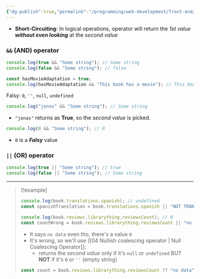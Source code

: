 ```yaml
---
{"dg-publish":true,"permalink":"/programming/web-development/front-end/react-js/00-essential-java-script/06-short-circuiting-and-logical-operators-and-and/","tags":["programming","jsbasics","javascript","JS-Fundamentals"]}
---
```



- __Short-Circuiting__: In logical operations, operator will return the _1st value_ ___without even looking___ at the _second value_ 

### `&&` (AND) operator
```javascript
console.log(true && "Some string"); // Some string
console.log(false && "Some string"); // false

const hasMovieAdaptation = true;
console.log(hasMovieAdaptation && "This book has a movie"); // This book has a movie
```

Falsy: `0`, `''`, `null`, `undefined`
```javascript
console.log("jonas" && "Some string"); // Some string
```
- `"jonas"` returns as __True__, so the _second value_ is picked.

```javascript
console.log(0 && "Some string"); // 0
```
- `0` is a ___Falsy___ value

### `||` (OR) operator

```js
console.log(true || "Some string"); // true
console.log(false || "Some string"); // Some string
```


---
> [!example]
> ```js
> console.log(book.translations.spanish); // undefined
> const spanishTranslation = book.translations.spanish || "NOT TRANSLATED"; // NOT TRANSLATED
> ```
> 
> ```js
> console.log(book.reviews.librarything.reviewsCount); // 0
> const countWrong = book.reviews.librarything.reviewsCount || "no data"'; // no data
> 
> ```
> - It says `no data` even tho, there's a value `0`
> - It's wrong, so we'll use [[04 Nullish coalescing operator \| Null Coalescing Operator]]:
> 	- returns the _second value_ only if it's `null` or `undefined` BUT __NOT__ if it's `0` or `''` (empty string)
> ```js
> const count = book.reviews.librarything.reviewsCount ?? "no data";
> ```


